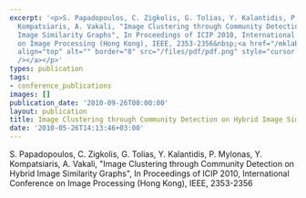 ```yaml
---
excerpt: '<p>S. Papadopoulos, C. Zigkolis, G. Tolias, Y. Kalantidis, P. Mylonas, Y.
  Kompatsiaris, A. Vakali, "Image Clustering through Community Detection on Hybrid
  Image Similarity Graphs", In Proceedings of ICIP 2010, International Conference
  on Image Processing (Hong Kong), IEEE, 2353-2356&nbsp;<a href="/mklab_people/papadop/pubs/hybrid_image_clustering_icip2010.pdf"><img
  align="top" alt="" border="0" src="/files/pdf/pdf.png" style="cursor: default;"
  /></a></p>'
types: publication
tags:
- conference_publications
images: []
publication_date: '2010-09-26T00:00:00'
layout: publication
title: Image Clustering through Community Detection on Hybrid Image Similarity Graphs
date: '2010-05-26T14:13:46+03:00'
---
```

<p>S. Papadopoulos, C. Zigkolis, G. Tolias, Y. Kalantidis, P. Mylonas, Y. Kompatsiaris, A. Vakali, "Image Clustering through Community Detection on Hybrid Image Similarity Graphs", In Proceedings of ICIP 2010, International Conference on Image Processing (Hong Kong), IEEE, 2353-2356&nbsp;<a href="/mklab_people/papadop/pubs/hybrid_image_clustering_icip2010.pdf"><img align="top" alt="" border="0" src="/files/pdf/pdf.png" style="cursor: default;" /></a></p>
